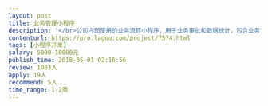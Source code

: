 ```yaml
---                
layout: post       
title: 业务管理小程序           
description: '</br>公司内部使用的业务流转小程序，用于业务审批和数据统计，包含业务表单的输入、照片与视频的上传、消息推送等功能</br>'     
contenturl: https://pro.lagou.com/project/7574.html      
tags: [小程序开发]            
salary: 5000-10000元          
publish_time: 2018-05-01 02:16:56         
review: 1083人                   
apply: 19人                   
recommend: 5人                   
time_range: 1-2周              
---                 
```

